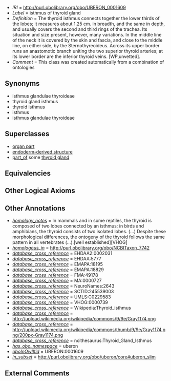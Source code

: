  * *IRI* = http://purl.obolibrary.org/obo/UBERON_0001609
 * *Label* = isthmus of thyroid gland
 * *Definition* = The thyroid isthmus connects together the lower thirds of the lobes; it measures about 1.25 cm. in breadth, and the same in depth, and usually covers the second and third rings of the trachea. Its situation and size present, however, many variations. In the middle line of the neck it is covered by the skin and fascia, and close to the middle line, on either side, by the Sternothyreoideus. Across its upper border runs an anastomotic branch uniting the two superior thyroid arteries; at its lower border are the inferior thyroid veins. [WP,unvetted].
 * *Comment* = This class was created automatically from a combination of ontologies

## Synonyms

 * isthmus glandulae thyroideae
 * thyroid gland isthmus
 * thyroid isthmus
 * isthmus
 * isthmus glandulae thyroideae

## Superclasses

 * [organ part](../../UBERON/64/UBERON_0000064.md)
 * [endoderm-derived structure](../../UBERON/19/UBERON_0004119.md)
 * [part_of](../../BFO/50/BFO_0000050.md) some [thyroid gland](../../UBERON/46/UBERON_0002046.md)

## Equivalencies


## Other Logical Axioms


## Other Annotations

 * *[homology_notes](../../UBPROP/03/UBPROP_0000003.md)* = In mammals and in some reptiles, the thyroid is composed of two lobes connected by an isthmus; in birds and amphibians, the thyroid consists of two isolated lobes. (...) Despite these morphological differences, the ontogeny of the thyroid follows the same pattern in all vertebrates (...).[well established][VHOG]
 * *[homologous_in](../../core#homologous/in/core#homologous_in.md)* = http://purl.obolibrary.org/obo/NCBITaxon_7742
 * *[database_cross_reference](../../ef/oboInOwl#hasDbXref.md)* = EHDAA2:0002031
 * *[database_cross_reference](../../ef/oboInOwl#hasDbXref.md)* = EHDAA:5777
 * *[database_cross_reference](../../ef/oboInOwl#hasDbXref.md)* = EMAPA:18195
 * *[database_cross_reference](../../ef/oboInOwl#hasDbXref.md)* = EMAPA:18829
 * *[database_cross_reference](../../ef/oboInOwl#hasDbXref.md)* = FMA:49178
 * *[database_cross_reference](../../ef/oboInOwl#hasDbXref.md)* = MA:0000727
 * *[database_cross_reference](../../ef/oboInOwl#hasDbXref.md)* = NeuroNames:2643
 * *[database_cross_reference](../../ef/oboInOwl#hasDbXref.md)* = SCTID:245539003
 * *[database_cross_reference](../../ef/oboInOwl#hasDbXref.md)* = UMLS:C0229583
 * *[database_cross_reference](../../ef/oboInOwl#hasDbXref.md)* = VHOG:0000739
 * *[database_cross_reference](../../ef/oboInOwl#hasDbXref.md)* = Wikipedia:Thyroid_isthmus
 * *[database_cross_reference](../../ef/oboInOwl#hasDbXref.md)* = http://upload.wikimedia.org/wikipedia/commons/9/9e/Gray1174.png
 * *[database_cross_reference](../../ef/oboInOwl#hasDbXref.md)* = http://upload.wikimedia.org/wikipedia/commons/thumb/9/9e/Gray1174.png/200px-Gray1174.png
 * *[database_cross_reference](../../ef/oboInOwl#hasDbXref.md)* = ncithesaurus:Thyroid_Gland_Isthmus
 * *[has_obo_namespace](../../ce/oboInOwl#hasOBONamespace.md)* = uberon
 * *[oboInOwl#id](../../id/oboInOwl#id.md)* = UBERON:0001609
 * *[in_subset](../../et/oboInOwl#inSubset.md)* = http://purl.obolibrary.org/obo/uberon/core#uberon_slim

## External Comments

